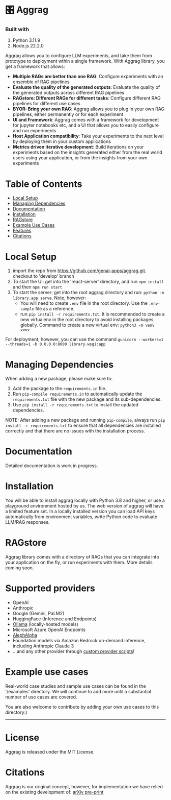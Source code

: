 
# 🎛️ Aggrag 

### Built with

1. Python 3.11.9
2. Node.js 22.2.0

Aggrag allows you to configure LLM experiments, and take them from prototype to deployment wthin a single framework. With Aggrag library, you get a framework that allows:

- **Multiple RAGs are better than one RAG**: Configure experiments with an ensemble of RAG pipelines
- **Evaluate the quality of the generated outputs**: Evaluate the quality of the generated outputs across different RAG pipelines
- **RAGstore: Different RAGs for different tasks**: Configure different RAG pipelines for different use cases
- **BYOR: Bring your own RAG**: Aggrag allows you to plug in your own RAG pipelines, either permanently or for each experiment
- **UI and Framework**: Aggrag comes with a framework for development for jupyter notebooks etc, and a UI that allows you to easily configure and run experiments
- **Host Application compatibility**: Take your experiments to the next level by deploying them in your custom applications
- **Metrics driven iterative development**: Build iterations on your experiments based on the insights generated either from the real world users using your application, or from the insights from your own experiments

# Table of Contents

- [Local Setup](#local-setup)
- [Managing Dependencies](#managing-dependencies)
- [Documentation](#documentation)
- [Installation](#installation)
- [RAGstore](#ragstore)
- [Example Use Cases](#example-use-cases)
- [Features](#features) 
- [Citations](#citations)




# Local Setup

  1. import the repo from https://github.com/genai-apps/aggrag.git. checkout to 'develop' branch
  2. To start the UI: get into the 'react-server' directory, and run `npm install` and then `npm run start`
  3. To start the server: get into the root aggrag directory and run: `python -m library.app serve`. Note, however:
      - You will need to create `.env` file in the root directory. Use the `.env-sample` file as a reference.
      - run `pip install -r requirements.txt`. It is recommended to create a new virtualenv in the root directory to avoid installing packages globally. Command to create a new virtual env: `python3 -m venv venv`

For deployment, however, you can use the command `gunicorn --workers=1 --threads=1 -b 0.0.0.0:8000 library.wsgi:app`

# Managing Dependencies
 
When adding a new package, please make sure to:

 1. Add the package to the `requirements.in` file.
 2. Run `pip-compile requirements.in` to automatically update the `requirements.txt` file with the new package 
and its sub-dependencies.
 3. Use `pip install -r requirements.txt` to install the updated dependencies.

NOTE: After adding a new package and running `pip-compile`, always run `pip install -r requirements.txt` to ensure 
that all dependencies are installed correctly and that there are no issues with the installation process.


# Documentation
Detailed documentation is work in progress. 

# Installation

You will be able to install aggrag locally with Python 3.8 and higher, or use a playground environment hosted by us. The web version of aggrag will have a limited feature set. In a locally installed version you can load API keys automatically from environment variables, write Python code to evaluate LLM/RAG responses.

# RAGstore

Aggrag library comes with a directory of RAGs that you can integrate into your application on the fly, or run experiments with them. More details coming soon.

# Supported providers

- OpenAI
- Anthropic
- Google (Gemini, PaLM2)
- HuggingFace (Inference and Endpoints)
- [Ollama](https://github.com/jmorganca/ollama) (locally-hosted models)
- Microsoft Azure OpenAI Endpoints
- [AlephAlpha](https://app.aleph-alpha.com/)
- Foundation models via Amazon Bedrock on-demand inference, including Anthropic Claude 3
- ...and any other provider through [custom provider scripts]()!

# Example use cases

Real-world case studies and sample use cases can be found in the '/examples' directory. We will continue to add more until a substantial number of use cases are covered. 

You are also welcome to contribute by adding your own use cases to this directory:)

---

# License

Aggrag is released under the MIT License.

# Citations

Aggrag is our original concept, however, for implementation we have relied on the existing development of: [arXiv pre-print](https://arxiv.org/abs/2309.09128)
